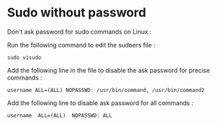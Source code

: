 # Sudo without password

Don't ask password for sudo commands on Linux :  

Run the following command to edit the sudoers file :
```
sudo visudo
```

Add the following line in the file to disable the ask password for precise commands :  
```
username ALL=(ALL) NOPASSWD: /usr/bin/command, /usr/bin/command2
```

Add the following line to disable ask password for all commands :  
```
username  ALL=(ALL)  NOPASSWD: ALL
```